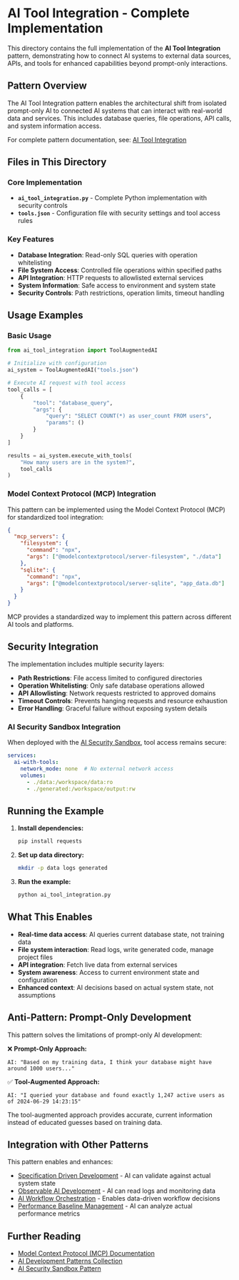 # AI Tool Integration - Complete Implementation

This directory contains the full implementation of the **AI Tool Integration** pattern, demonstrating how to connect AI systems to external data sources, APIs, and tools for enhanced capabilities beyond prompt-only interactions.

## Pattern Overview

The AI Tool Integration pattern enables the architectural shift from isolated prompt-only AI to connected AI systems that can interact with real-world data and services. This includes database queries, file operations, API calls, and system information access.

For complete pattern documentation, see: [AI Tool Integration](../../README.md#ai-tool-integration)

## Files in This Directory

### Core Implementation
- **`ai_tool_integration.py`** - Complete Python implementation with security controls
- **`tools.json`** - Configuration file with security settings and tool access rules

### Key Features

- **Database Integration**: Read-only SQL queries with operation whitelisting
- **File System Access**: Controlled file operations within specified paths
- **API Integration**: HTTP requests to allowlisted external services  
- **System Information**: Safe access to environment and system state
- **Security Controls**: Path restrictions, operation limits, timeout handling

## Usage Examples

### Basic Usage

```python
from ai_tool_integration import ToolAugmentedAI

# Initialize with configuration
ai_system = ToolAugmentedAI("tools.json")

# Execute AI request with tool access
tool_calls = [
    {
        "tool": "database_query",
        "args": {
            "query": "SELECT COUNT(*) as user_count FROM users",
            "params": ()
        }
    }
]

results = ai_system.execute_with_tools(
    "How many users are in the system?",
    tool_calls
)
```

### Model Context Protocol (MCP) Integration

This pattern can be implemented using the Model Context Protocol (MCP) for standardized tool integration:

```json
{
  "mcp_servers": {
    "filesystem": {
      "command": "npx",
      "args": ["@modelcontextprotocol/server-filesystem", "./data"]
    },
    "sqlite": {
      "command": "npx", 
      "args": ["@modelcontextprotocol/server-sqlite", "app_data.db"]
    }
  }
}
```

MCP provides a standardized way to implement this pattern across different AI tools and platforms.

## Security Integration

The implementation includes multiple security layers:

- **Path Restrictions**: File access limited to configured directories
- **Operation Whitelisting**: Only safe database operations allowed
- **API Allowlisting**: Network requests restricted to approved domains
- **Timeout Controls**: Prevents hanging requests and resource exhaustion
- **Error Handling**: Graceful failure without exposing system details

### AI Security Sandbox Integration

When deployed with the [AI Security Sandbox](../../sandbox/), tool access remains secure:

```yaml
services:
  ai-with-tools:
    network_mode: none  # No external network access
    volumes:
      - ./data:/workspace/data:ro
      - ./generated:/workspace/output:rw
```

## Running the Example

1. **Install dependencies:**
   ```bash
   pip install requests
   ```

2. **Set up data directory:**
   ```bash
   mkdir -p data logs generated
   ```

3. **Run the example:**
   ```bash
   python ai_tool_integration.py
   ```

## What This Enables

- **Real-time data access**: AI queries current database state, not training data
- **File system interaction**: Read logs, write generated code, manage project files  
- **API integration**: Fetch live data from external services
- **System awareness**: Access to current environment state and configuration
- **Enhanced context**: AI decisions based on actual system state, not assumptions

## Anti-Pattern: Prompt-Only Development

This pattern solves the limitations of prompt-only AI development:

❌ **Prompt-Only Approach:**
```
AI: "Based on my training data, I think your database might have around 1000 users..."
```

✅ **Tool-Augmented Approach:**
```
AI: "I queried your database and found exactly 1,247 active users as of 2024-06-29 14:23:15"
```

The tool-augmented approach provides accurate, current information instead of educated guesses based on training data.

## Integration with Other Patterns

This pattern enables and enhances:
- [Specification Driven Development](../../README.md#specification-driven-development) - AI can validate against actual system state
- [Observable AI Development](../../README.md#observable-ai-development) - AI can read logs and monitoring data
- [AI Workflow Orchestration](../../README.md#ai-workflow-orchestration) - Enables data-driven workflow decisions
- [Performance Baseline Management](../../README.md#performance-baseline-management) - AI can analyze actual performance metrics

## Further Reading

- [Model Context Protocol (MCP) Documentation](https://www.anthropic.com/news/model-context-protocol)
- [AI Development Patterns Collection](../../README.md)
- [AI Security Sandbox Pattern](../../sandbox/)
